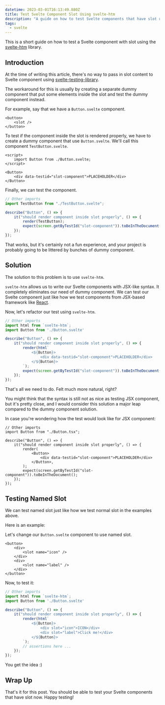 ```yaml
---
datetime: 2023-03-01T16:13:49.880Z
title: Test Svelte Component Slot Using svelte-htm
description: "A guide on how to test Svelte components that have slot using the svelte-htm library."
tags:
  - svelte
---
```


This is a short guide on how to test a Svelte component with slot using the [svelte-htm](https://github.com/kenoxa/svelte-htm) library.

## Introduction

At the time of writing this article, there's no way to pass in slot content to Svelte component using [svelte-testing-library](https://testing-library.com/docs/svelte-testing-library/intro/).

The workaround for this is usually by creating a separate dummy component that put some elements inside the slot and test the dummy component instead.

For example, say that we have a `Button.svelte` component.

```svelte
<button>
	<slot />
</button>
```

To test if the component inside the slot is rendered properly, we have to create a dummy component that use `Button.svelte`. We'll call this component `TestButton.svelte`.

```svelte title="TestButton.svelte"
<script>
	import Button from ./Button.svelte;
</script>

<Button>
	<div data-testid="slot-component">PLACEHOLDER</div>
</Button>
```

Finally, we can test the component.

```ts
// Other imports
import TestButton from "./TestButton.svelte";

describe("Button", () => {
	it("should render component inside slot properly", () => {
		render(TestButton);
		expect(screen.getByTestId("slot-component")).toBeInTheDocument();
	});
});
```

That works, but it's certainly not a fun experience, and your project is probably going to be littered by bunches of dummy component.

## Solution

The solution to this problem is to use `svelte-htm`.

`svelte-htm` allows us to write our Svelte components with JSX-like syntax. It completely eliminates our need of dummy component. We can test our Svelte component just like how we test components from JSX-based framework like [React](https://react.dev/).

Now, let's refactor our test using `svelte-htm`.

```ts
// Other imports
import html from `svelte-htm`;
import Button from './Button.svelte'

describe("Button", () => {
	it("should render component inside slot properly", () => {
		render(html`
			<${Button}>
				<div data-testid="slot-component">PLACEHOLDER</div>
			</${Button}>
		`);
		expect(screen.getByTestId("slot-component")).toBeInTheDocument();
	});
});
```

That's all we need to do. Felt much more natural, right?

You might think that the syntax is still not as nice as testing JSX component, but it's pretty close, and I would consider this solution a major leap compared to the dummy component solution.

In case you're wondering how the test would look like for JSX component:

```tsx
// Other imports
import Button from "./Button.tsx";

describe("Button", () => {
	it("should render component inside slot properly", () => {
		render(
			<Button>
				<div data-testid="slot-component">PLACEHOLDER</div>
			</Button>,
		);
		expect(screen.getByTestId("slot-component")).toBeInTheDocument();
	});
});
```

## Testing Named Slot

We can test named slot just like how we test normal slot in the examples above.

Here is an example:

Let's change our `Button.svelte` component to use named slot.

```svelte
<button>
	<div>
		<slot name="icon" />
	</div>
	<div>
		<slot name="label" />
	</div>
</button>
```

Now, to test it:

```ts
// Other imports
import html from `svelte-htm`;
import Button from './Button.svelte'

describe("Button", () => {
	it("should render component inside slot properly", () => {
		render(html`
			<${Button}>
				<div slot="icon">ICON</div>
				<div slot="label">Click me!</div>
			</${Button}>
		`);
		// assertions here ...
	});
});
```

You get the idea :)

## Wrap Up

That's it for this post. You should be able to test your Svelte components that have slot now. Happy testing!
